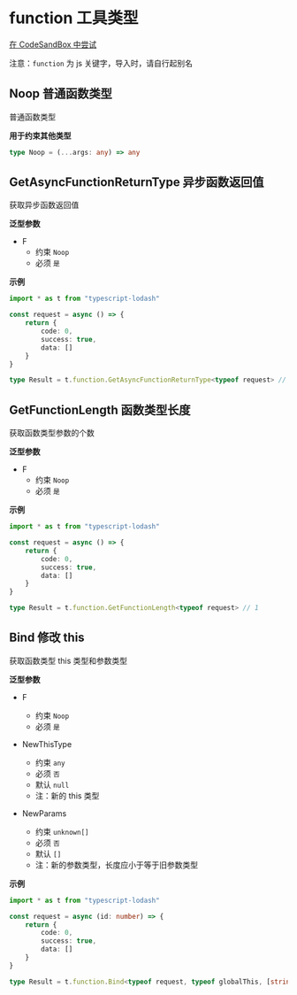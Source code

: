 # function 工具类型

[在 CodeSandBox 中尝试](https://codesandbox.io/s/typescript-lodash-example-1l5hn?file=/src/function.ts)

注意：`function` 为 js 关键字，导入时，请自行起别名

## Noop 普通函数类型

普通函数类型

**用于约束其他类型**

```ts
type Noop = (...args: any) => any
```

## GetAsyncFunctionReturnType 异步函数返回值

获取异步函数返回值

**泛型参数**

+ F
    - 约束 `Noop`
    - 必须 `是`

**示例**

```ts
import * as t from "typescript-lodash"

const request = async () => {
    return {
        code: 0,
        success: true,
        data: []
    }
}

type Result = t.function.GetAsyncFunctionReturnType<typeof request> // { code: number; success: boolean; data: never[] }
```

## GetFunctionLength 函数类型长度

获取函数类型参数的个数

**泛型参数**

+ F
    - 约束 `Noop`
    - 必须 `是`

**示例**

```ts
import * as t from "typescript-lodash"

const request = async () => {
    return {
        code: 0,
        success: true,
        data: []
    }
}

type Result = t.function.GetFunctionLength<typeof request> // 1
```

## Bind 修改 this 

获取函数类型 this 类型和参数类型

**泛型参数**

+ F
    - 约束 `Noop`
    - 必须 `是`

+ NewThisType
    - 约束 `any`
    - 必须 `否`
    - 默认 `null`
    - 注：新的 this 类型

+ NewParams
    - 约束 `unknown[]`
    - 必须 `否`
    - 默认 `[]`
    - 注：新的参数类型，长度应小于等于旧参数类型

**示例**

```ts
import * as t from "typescript-lodash"

const request = async (id: number) => {
    return {
        code: 0,
        success: true,
        data: []
    }
}

type Result = t.function.Bind<typeof request, typeof globalThis, [string]> // (this: GlobalThis, arg_0: string): void
```

